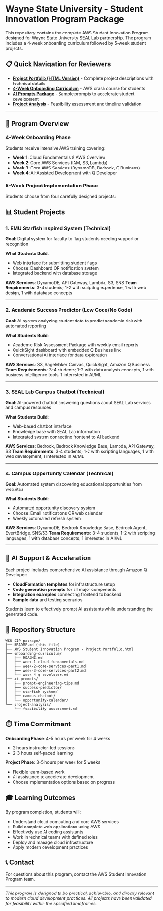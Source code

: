 # Wayne State University - Student Innovation Program Package

This repository contains the complete AWS Student Innovation Program designed for Wayne State University SEAL Lab partnership. The program includes a 4-week onboarding curriculum followed by 5-week student projects.

## 📋 Quick Navigation for Reviewers

- **[Project Portfolio (HTML Version)](./AWS%20Student%20Innovation%20Program%20-%20Project%20Portfolio.html)** - Complete project descriptions with technical details
- **[4-Week Onboarding Curriculum](./onboarding-curriculum/)** - AWS crash course for students
- **[AI Prompts Package](./ai-prompts/)** - Sample prompts to accelerate student development
- **[Project Analysis](./project-analysis/)** - Feasibility assessment and timeline validation

---

## 🎯 Program Overview

### 4-Week Onboarding Phase
Students receive intensive AWS training covering:
- **Week 1**: Cloud Fundamentals & AWS Overview
- **Week 2**: Core AWS Services (IAM, S3, Lambda)
- **Week 3**: Core AWS Services (DynamoDB, Bedrock, Q Business)
- **Week 4**: AI-Assisted Development with Q Developer

### 5-Week Project Implementation Phase
Students choose from four carefully designed projects:

## 📊 Student Projects

### 1. EMU Starfish Inspired System (Technical)
**Goal**: Digital system for faculty to flag students needing support or recognition

**What Students Build**:
- Web interface for submitting student flags
- Choose: Dashboard OR notification system
- Integrated backend with database storage

**AWS Services**: DynamoDB, API Gateway, Lambda, S3, SNS
**Team Requirements**: 3-4 students; 1-2 with scripting experience, 1 with web design, 1 with database concepts

---

### 2. Academic Success Predictor (Low Code/No Code)
**Goal**: AI system analyzing student data to predict academic risk with automated reporting

**What Students Build**:
- Academic Risk Assessment Package with weekly email reports
- QuickSight dashboard with embedded Q Business link
- Conversational AI interface for data exploration

**AWS Services**: S3, SageMaker Canvas, QuickSight, Amazon Q Business
**Team Requirements**: 3-4 students; 1-2 with data analysis concepts, 1 with business intelligence tools, 1 interested in AI/ML

---

### 3. SEAL Lab Campus Chatbot (Technical)
**Goal**: AI-powered chatbot answering questions about SEAL Lab services and campus resources

**What Students Build**:
- Web-based chatbot interface
- Knowledge base with SEAL Lab information
- Integrated system connecting frontend to AI backend

**AWS Services**: Bedrock, Bedrock Knowledge Base, Lambda, API Gateway, S3
**Team Requirements**: 3-4 students; 1-2 with scripting languages, 1 with web development, 1 interested in AI/ML

---

### 4. Campus Opportunity Calendar (Technical)
**Goal**: Automated system discovering educational opportunities from websites

**What Students Build**:
- Automated opportunity discovery system
- Choose: Email notifications OR web calendar
- Weekly automated refresh system

**AWS Services**: DynamoDB, Bedrock Knowledge Base, Bedrock Agent, EventBridge, SNS/S3
**Team Requirements**: 3-4 students; 1-2 with scripting languages, 1 with database concepts, 1 interested in AI/ML

---

## 🚀 AI Support & Acceleration

Each project includes comprehensive AI assistance through Amazon Q Developer:
- **CloudFormation templates** for infrastructure setup
- **Code generation prompts** for all major components
- **Integration examples** connecting frontend to backend
- **Sample data** and testing scenarios

Students learn to effectively prompt AI assistants while understanding the generated code.

## 📁 Repository Structure

```
WSU-SIP-package/
├── README.md (this file)
├── AWS Student Innovation Program - Project Portfolio.html
├── onboarding-curriculum/
│   ├── README.md
│   ├── week-1-cloud-fundamentals.md
│   ├── week-2-core-services-part1.md
│   ├── week-3-core-services-part2.md
│   └── week-4-q-developer.md
├── ai-prompts/
│   ├── prompt-engineering-tips.md
│   ├── success-predictor/
│   ├── starfish-system/
│   ├── campus-chatbot/
│   └── opportunity-calendar/
└── project-analysis/
    └── feasibility-assessment.md
```

## ⏱️ Time Commitment

**Onboarding Phase**: 4-5 hours per week for 4 weeks
- 2 hours instructor-led sessions
- 2-3 hours self-paced learning

**Project Phase**: 3-5 hours per week for 5 weeks
- Flexible team-based work
- AI assistance to accelerate development
- Choose implementation options based on progress

## 🎓 Learning Outcomes

By program completion, students will:
- Understand cloud computing and core AWS services
- Build complete web applications using AWS
- Effectively use AI coding assistants
- Work in technical teams with defined roles
- Deploy and manage cloud infrastructure
- Apply modern development practices

## 📞 Contact

For questions about this program, contact the AWS Student Innovation Program team.

---

*This program is designed to be practical, achievable, and directly relevant to modern cloud development practices. All projects have been validated for feasibility within the specified timeframes.*
